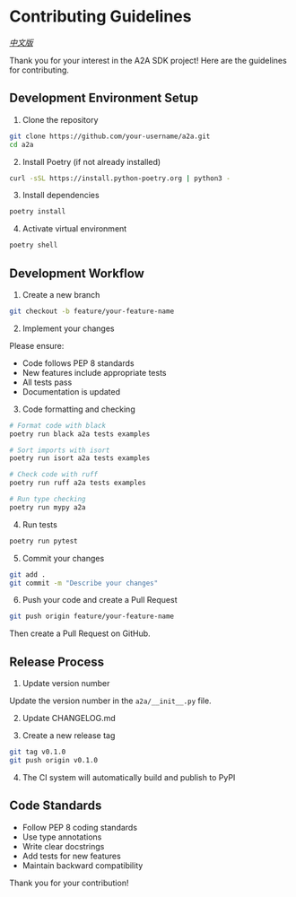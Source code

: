 # Contributing Guidelines

*[中文版](CONTRIBUTING_zh.md)*

Thank you for your interest in the A2A SDK project! Here are the guidelines for contributing.

## Development Environment Setup

1. Clone the repository

```bash
git clone https://github.com/your-username/a2a.git
cd a2a
```

2. Install Poetry (if not already installed)

```bash
curl -sSL https://install.python-poetry.org | python3 -
```

3. Install dependencies

```bash
poetry install
```

4. Activate virtual environment

```bash
poetry shell
```

## Development Workflow

1. Create a new branch

```bash
git checkout -b feature/your-feature-name
```

2. Implement your changes

Please ensure:
- Code follows PEP 8 standards
- New features include appropriate tests
- All tests pass
- Documentation is updated

3. Code formatting and checking

```bash
# Format code with black
poetry run black a2a tests examples

# Sort imports with isort
poetry run isort a2a tests examples

# Check code with ruff
poetry run ruff a2a tests examples

# Run type checking
poetry run mypy a2a
```

4. Run tests

```bash
poetry run pytest
```

5. Commit your changes

```bash
git add .
git commit -m "Describe your changes"
```

6. Push your code and create a Pull Request

```bash
git push origin feature/your-feature-name
```

Then create a Pull Request on GitHub.

## Release Process

1. Update version number

Update the version number in the `a2a/__init__.py` file.

2. Update CHANGELOG.md

3. Create a new release tag

```bash
git tag v0.1.0
git push origin v0.1.0
```

4. The CI system will automatically build and publish to PyPI

## Code Standards

- Follow PEP 8 coding standards
- Use type annotations
- Write clear docstrings
- Add tests for new features
- Maintain backward compatibility

Thank you for your contribution! 